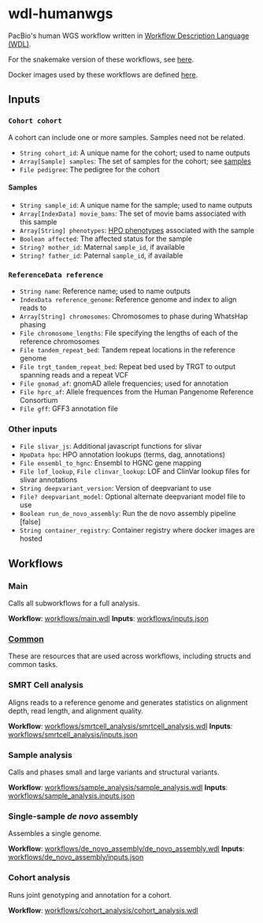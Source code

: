 # wdl-humanwgs

PacBio's human WGS workflow written in [Workflow Description Language (WDL)](https://openwdl.org/).

For the snakemake version of these workflows, see [here](https://github.com/PacificBiosciences/pb-human-wgs-workflow-snakemake).

Docker images used by these workflows are defined [here](https://github.com/PacificBiosciences/wdl-dockerfiles).


## Inputs

### `Cohort cohort`

A cohort can include one or more samples. Samples need not be related.

- `String cohort_id`: A unique name for the cohort; used to name outputs
- `Array[Sample] samples`: The set of samples for the cohort; see [samples](#samples)
- `File pedigree`: The pedigree for the cohort


#### Samples

- `String sample_id`: A unique name for the sample; used to name outputs
- `Array[IndexData] movie_bams`: The set of movie bams associated with this sample
- `Array[String] phenotypes`: [HPO phenotypes](https://hpo.jax.org/app/) associated with the sample
- `Boolean affected`: The affected status for the sample
- `String? mother_id`: Maternal `sample_id`, if available
- `String? father_id`: Paternal `sample_id`, if available


### `ReferenceData reference`

- `String name`: Reference name; used to name outputs
- `IndexData reference_genome`: Reference genome and index to align reads to
- `Array[String] chromosomes`: Chromosomes to phase during WhatsHap phasing
- `File chromosome_lengths`: File specifying the lengths of each of the reference chromosomes
- `File tandem_repeat_bed`: Tandem repeat locations in the reference genome
- `File trgt_tandem_repeat_bed`: Repeat bed used by TRGT to output spanning reads and a repeat VCF
- `File gnomad_af`: gnomAD allele frequencies; used for annotation
- `File hprc_af`: Allele frequences from the Human Pangenome Reference Consortium
- `File gff`: GFF3 annotation file


### Other inputs

- `File slivar_js`: Additional javascript functions for slivar
- `HpoData hpo`: HPO annotation lookups (terms, dag, annotations)
- `File ensembl_to_hgnc`: Ensembl to HGNC gene mapping
- `File lof_lookup`, `File clinvar_lookup`: LOF and ClinVar lookup files for slivar annotations
- `String deepvariant_version`: Version of deepvariant to use
- `File? deepvariant_model`: Optional alternate deepvariant model file to use
- `Boolean run_de_novo_assembly`: Run the de novo assembly pipeline [false]
- `String container_registry`: Container registry where docker images are hosted


## Workflows

### Main

Calls all subworkflows for a full analysis.

**Workflow**: [workflows/main.wdl](workflows/main.wdl)
**Inputs**: [workflows/inputs.json](workflows/inputs.json)


### [Common](workflows/common)

These are resources that are used across workflows, including structs and common tasks.


### SMRT Cell analysis

Aligns reads to a reference genome and generates statistics on alignment depth, read length, and alignment quality.

**Workflow**: [workflows/smrtcell_analysis/smrtcell_analysis.wdl](workflows/smrtcell_analysis/smrtcell_analysis.wdl)
**Inputs**: [workflows/smrtcell_analysis/inputs.json](workflows/smrtcell_analysis/inputs.json)


### Sample analysis

Calls and phases small and large variants and structural variants.

**Workflow**: [workflows/sample_analysis/sample_analysis.wdl](workflows/sample_analysis/sample_analysis.wdl)
**Inputs**: [workflows/sample_analysis.inputs.json](workflows/sample_analysis/inputs.json)


### Single-sample _de novo_ assembly

Assembles a single genome.

**Workflow**: [workflows/de_novo_assembly/de_novo_assembly.wdl](workflows/de_novo_assembly/de_novo_assembly.wdl)
**Inputs**: [workflows/de_novo_assembly/inputs.json](workflows/de_novo_assembly/inputs.json)


### Cohort analysis

Runs joint genotyping and annotation for a cohort.

**Workflow**: [workflows/cohort_analysis/cohort_analysis.wdl](workflows/cohort_analysis/cohort_analysis.wdl)
